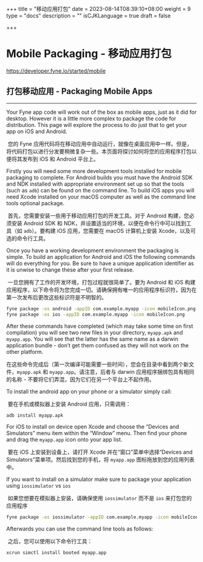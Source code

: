 +++
title = "移动应用打包"
date = 2023-08-14T08:39:10+08:00
weight = 9
type = "docs"
description = ""
isCJKLanguage = true
draft = false

+++

# Mobile Packaging - 移动应用打包

https://developer.fyne.io/started/mobile

## 打包移动应用 - Packaging Mobile Apps

------

Your Fyne app code will work out of the box as mobile apps, just as it did for desktop. However it is a little more complex to package the code for distribution. This page will explore the process to do just that to get your app on iOS and Android.

​	您的 Fyne 应用代码将在移动应用中自动运行，就像在桌面应用中一样。但是，将代码打包以进行分发要稍微复杂一些。本页面将探讨如何将您的应用程序打包以便将其发布到 iOS 和 Android 平台上。

Firstly you will need some more development tools installed for mobile packaging to complete. For Android builds you must have the Android SDK and NDK installed with appropriate environment set up so that the tools (such as `adb`) can be found on the command line. To build iOS apps you will need Xcode installed on your macOS computer as well as the command line tools optional package.

​	首先，您需要安装一些用于移动应用打包的开发工具。对于 Android 构建，您必须安装 Android SDK 和 NDK，并设置适当的环境，以便在命令行中可以找到工具（如 `adb`）。要构建 iOS 应用，您需要在 macOS 计算机上安装 Xcode，以及可选的命令行工具。

Once you have a working development environment the packaging is simple. To build an application for Android and iOS the following commands will do everything for you. Be sure to have a unique application identifier as it is unwise to change these after your first release.

​	一旦您拥有了工作的开发环境，打包过程就很简单了。要为 Android 和 iOS 构建应用程序，以下命令将为您完成一切。请确保拥有唯一的应用程序标识符，因为在第一次发布后更改这些标识符是不明智的。

```bash
fyne package -os android -appID com.example.myapp -icon mobileIcon.png
fyne package -os ios -appID com.example.myapp -icon mobileIcon.png
```

After these commands have completed (which may take some time on first compilation) you will see two new files in your directory, `myapp.apk` and `myapp.app`. You will see that the latter has the same name as a darwin application bundle - don’t get them confused as they will not work on the other platform.

​	在这些命令完成后（第一次编译可能需要一些时间），您会在目录中看到两个新文件，`myapp.apk` 和 `myapp.app`。请注意，后者与 darwin 应用程序捆绑包具有相同的名称 - 不要将它们弄混，因为它们在另一个平台上不起作用。

To install the android app on your phone or a simulator simply call:

​	要在手机或模拟器上安装 Android 应用，只需调用：

```bash
adb install myapp.apk
```

For iOS to install on device open Xcode and choose the “Devices and Simulators” menu item within the “Window” menu. Then find your phone and drag the `myapp.app` icon onto your app list.

​	要在 iOS 上安装到设备上，请打开 Xcode 并在“窗口”菜单中选择“Devices and Simulators”菜单项。然后找到您的手机，将 `myapp.app` 图标拖放到您的应用列表中。

If you want to install on a simulator make sure to package your application using `iossimulator` vs `ios`

​	如果您想要在模拟器上安装，请确保使用 `iossimulator` 而不是 `ios` 来打包您的应用程序

```bash
fyne package -os iossimulator -appID com.example.myapp -icon mobileIcon.png
```

Afterwards you can use the command line tools as follows:

​	之后，您可以使用以下命令行工具：

```bash
xcrun simctl install booted myapp.app
```